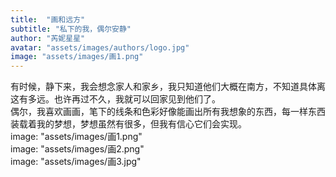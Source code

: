```yaml
---
title:  "画和远方"
subtitle: "私下的我，偶尔安静"
author: "芮妮星星"
avatar: "assets/images/authors/logo.jpg"
image: "assets/images/画1.png"
---
```


有时候，静下来，我会想念家人和家乡，我只知道他们大概在南方，不知道具体离这有多远。也许再过不久，我就可以回家见到他们了。  
偶尔，我喜欢画画，笔下的线条和色彩好像能画出所有我想象的东西，每一样东西装载着我的梦想，梦想虽然有很多，但我有信心它们会实现。  
image: "assets/images/画1.png"  
image: "assets/images/画2.png"  
image: "assets/images/画3.jpg"  
